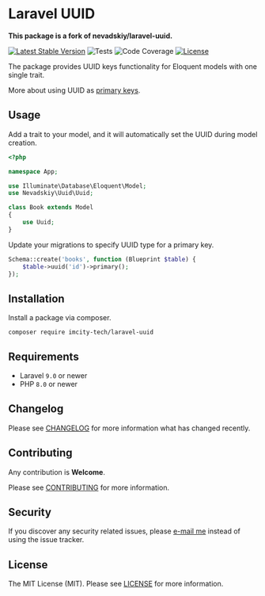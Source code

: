 # Laravel UUID

**This package is a fork of nevadskiy/laravel-uuid.**

[![Latest Stable Version](https://poser.pugx.org/nevadskiy/laravel-uuid/v)](https://packagist.org/packages/nevadskiy/laravel-uuid)
![Tests](https://github.com/nevadskiy/laravel-uuid/workflows/Tests/badge.svg)
![Code Coverage](https://codecov.io/gh/nevadskiy/laravel-uuid/branch/master/graphs/badge.svg?branch=master)
[![License](https://poser.pugx.org/nevadskiy/laravel-uuid/license)](https://packagist.org/packages/nevadskiy/laravel-uuid)

The package provides UUID keys functionality for Eloquent models with one single trait.

More about using UUID as [primary keys](https://tomharrisonjr.com/uuid-or-guid-as-primary-keys-be-careful-7b2aa3dcb439).


## Usage

Add a trait to your model, and it will automatically set the UUID during model creation.

```php
<?php

namespace App;

use Illuminate\Database\Eloquent\Model;
use Nevadskiy\Uuid\Uuid;

class Book extends Model
{
    use Uuid;
}
```

Update your migrations to specify UUID type for a primary key.

```php
Schema::create('books', function (Blueprint $table) {
    $table->uuid('id')->primary();
});
```


## Installation

Install a package via composer.

```
composer require imcity-tech/laravel-uuid
```


## Requirements

- Laravel `9.0` or newer
- PHP `8.0` or newer


## Changelog

Please see [CHANGELOG](CHANGELOG.md) for more information what has changed recently.


## Contributing

Any contribution is **Welcome**.

Please see [CONTRIBUTING](CONTRIBUTING.md) for more information.


## Security

If you discover any security related issues, please [e-mail me](mailto:nevadskiy@gmail.com) instead of using the issue tracker.


## License

The MIT License (MIT). Please see [LICENSE](LICENSE.md) for more information.
